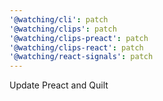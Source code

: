 ```yaml
---
'@watching/cli': patch
'@watching/clips': patch
'@watching/clips-preact': patch
'@watching/clips-react': patch
'@watching/react-signals': patch
---
```


Update Preact and Quilt
